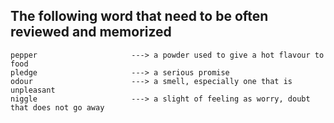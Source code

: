 ## The following word that need to be often reviewed and memorized 
```
pepper                     ---> a powder used to give a hot flavour to food
pledge                     ---> a serious promise
odour                      ---> a smell, especially one that is unpleasant
niggle                     ---> a slight of feeling as worry, doubt that does not go away


```
